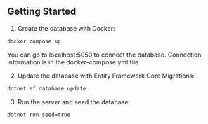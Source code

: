 
## Getting Started

1) Create the database with Docker:

```bash
docker compose up
```
You can go to localhost:5050 to connect the database. Connection information is in the docker-compose.yml file

2) Update the database with Entity Framework Core Migrations:

```bash
dotnet ef database update
```

3) Run the server and seed the database:

```bash
dotnet run seed=true
```

